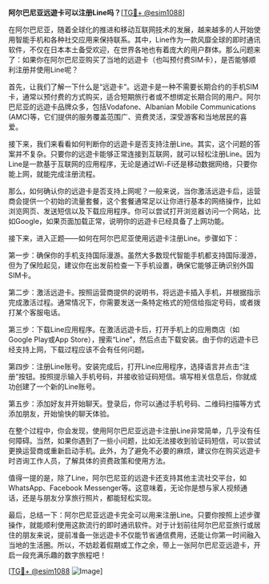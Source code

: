 **阿尔巴尼亚远遊卡可以注册Line吗？**[[TG💪+ @esim1088](https://t.me/s/esim1088)]

在阿尔巴尼亚，随着全球化的推进和移动互联网技术的发展，越来越多的人开始使用智能手机和各种社交应用来保持联系。其中，Line作为一款风靡全球的即时通讯软件，不仅在日本本土备受欢迎，在世界各地也有着庞大的用户群体。那么问题来了：如果你在阿尔巴尼亚购买了当地的远遊卡（也叫预付费SIM卡），是否能够顺利注册并使用Line呢？

首先，让我们了解一下什么是“远遊卡”。远遊卡是一种不需要长期合约的手机SIM卡，通常以预付费的方式购买，适合短期旅行者或不想绑定长期合同的用户。阿尔巴尼亚的远遊卡品牌众多，包括Vodafone、Albanian Mobile Communications (AMC)等，它们提供的服务覆盖范围广、资费灵活，深受游客和当地居民的喜爱。

接下来，我们来看看如何判断你的远遊卡是否支持注册Line。其实，这个问题的答案并不复杂。只要你的远遊卡能够正常连接到互联网，就可以轻松注册Line。因为Line是一款基于互联网的应用程序，无论是通过Wi-Fi还是移动数据网络，只要你能上网，就能完成注册流程。

那么，如何确认你的远遊卡是否支持上网呢？一般来说，当你激活远遊卡后，运营商会提供一个初始的流量套餐，这个套餐通常足以让你进行基本的网络操作，比如浏览网页、发送短信以及下载应用程序。你可以尝试打开浏览器访问一个网站，比如Google，如果页面加载正常，说明你的远遊卡已经具备了上网功能。

接下来，进入正题——如何在阿尔巴尼亚使用远遊卡注册Line。步骤如下：

第一步：确保你的手机支持国际漫游。虽然大多数现代智能手机都支持国际漫游，但为了保险起见，建议你在出发前检查一下手机设置，确保它能够正确识别外国SIM卡。

第二步：激活远遊卡。按照运营商提供的说明书，将远遊卡插入手机，并根据指示完成激活过程。通常情况下，你需要发送一条特定格式的短信给指定号码，或者拨打某个客服电话。

第三步：下载Line应用程序。在激活远遊卡后，打开手机上的应用商店（如Google Play或App Store），搜索“Line”，然后点击下载安装。由于你的远遊卡已经支持上网，下载过程应该不会有任何问题。

第四步：注册Line账号。安装完成后，打开Line应用程序，选择语言并点击“注册”按钮。按照提示输入手机号码，并接收验证码短信。填写相关信息后，你就成功创建了一个新的Line账号。

第五步：添加好友并开始聊天。登录后，你可以通过手机号码、二维码扫描等方式添加朋友，开始愉快的聊天体验。

在整个过程中，你会发现，使用阿尔巴尼亚远遊卡注册Line非常简单，几乎没有任何障碍。当然，如果你遇到了一些小问题，比如无法接收到验证码短信，可以尝试更换运营商或重新启动手机。此外，为了避免不必要的麻烦，建议你在购买远遊卡时咨询工作人员，了解具体的资费政策和使用方法。

值得一提的是，除了Line，阿尔巴尼亚的远遊卡还支持其他主流社交平台，如WhatsApp、Facebook Messenger等。这意味着，无论你是想与家人视频通话，还是与朋友分享旅行照片，都能轻松实现。

最后，总结一下：阿尔巴尼亚远遊卡完全可以用来注册Line。只要你按照上述步骤操作，就能顺利使用这款流行的即时通讯软件。对于计划前往阿尔巴尼亚旅行或居住的朋友来说，提前准备一张远遊卡不仅能节省通信费用，还能让你第一时间融入当地的生活圈。所以，不妨趁着假期或工作之余，带上一张阿尔巴尼亚远遊卡，开启一段充满乐趣的数字旅程吧！

[[TG💪+ @esim1088](https://t.me/s/esim1088) ![Image](https://i.postimg.cc/4NQfJmqS/Snipaste-2025-05-13-00-14-12.png)]